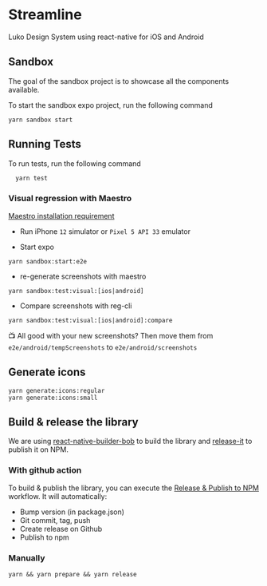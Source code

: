 # Streamline

Luko Design System using react-native for iOS and Android

## Sandbox

The goal of the sandbox project is to showcase all the components available.

To start the sandbox expo project, run the following command

```
yarn sandbox start
```

## Running Tests

To run tests, run the following command

```bash
  yarn test
```

### Visual regression with Maestro

[Maestro installation requirement](https://maestro.mobile.dev/getting-started/installing-maestro)

- Run iPhone `12` simulator or `Pixel 5 API 33` emulator

- Start expo

```
yarn sandbox:start:e2e
```

- re-generate screenshots with maestro

```
yarn sandbox:test:visual:[ios|android]
```

- Compare screenshots with reg-cli

```
yarn sandbox:test:visual:[ios|android]:compare
```

📺 All good with your new screenshots?
Then move them from `e2e/android/tempScreenshots` to `e2e/android/screenshots`

## Generate icons

```
yarn generate:icons:regular
yarn generate:icons:small
```

## Build & release the library

We are using [react-native-builder-bob](https://github.com/callstack/react-native-builder-bob) to build the library and [release-it](https://github.com/release-it/release-it) to publish it on NPM.

### With github action

To build & publish the library, you can execute the [Release & Publish to NPM](https://github.com/GetLuko/streamline/actions/workflows/publish.yml) workflow. It will automatically:

- Bump version (in package.json)
- Git commit, tag, push
- Create release on Github
- Publish to npm

### Manually

```
yarn && yarn prepare && yarn release
```
